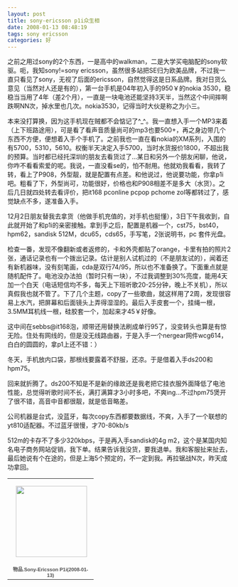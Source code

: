```yaml
---
layout: post
title: sony-ericsson p1i众生相
date: 2008-01-13 08:48:19
tags: sony ericsson
categories: 好
---
```

之前之用过sony的2个东西，一是高中的walkman，二是大学买电脑配的sony软驱。呃，我知sony!=sony ericsson，虽然很多站把SE归为欧美品牌，不过我一直只看见了sony，无视了后面的ericsson，自然觉得这是日系品牌。我对日货么意见（当然对人还是有的），第一台手机是04年初入手的950￥的nokia 3530，稳稳当当用了4年（差2个月），一直是一块电池还能坚持3天半，当然这个中间摔啊跌啊NN次，掉水里也几次。nokia3530，记得当时大伙是称之为小三。

本来没打算换，因为这手机现在贼都不会惦记了^_^。我一直想入手一个MP3来着（上下班路途用），可是看了看声音质量尚可的mp3也要500+，再之身边带几个东西不方便，便想着入手个手机了。之前我也一直在看nokia的XM系列，入围的有5700，5310，5610。权衡半天决定入手5700，当时水货报价1800，不超出我的预算。当时都已经托深圳的朋友去看货过了...某日和另外一个朋友闲聊，他说，你咋不看看索爱的呢。我说，一直没看se的，怕不耐用。他就劝我看看，我转了转，看上了P908，外型靓，就是配置有点差。和他说过，他说要功能，你拿p1i吧。粗看了下，外型尚可，功能很好，价格也和P908相差不是多大（水货）。之后几日就四处转去看评价，把it168 pconline pcpop pchome zol等都转过了，感觉缺点不多，遂准备入手。

12月2日朋友替我去拿货（他做手机充值的，对手机也挺懂），3日下午我收到，自此就开始了和p1i的亲密接触。拿到手之后，配置是机器一个，cst75，bst40，hpm62，sandisk 512M，dcu65，cds65，手写笔，2张说明书，pc 套件光盘。

检查一番，发现不像翻新或者返修的，卡和外壳都贴了orange，卡里有拍的照片2张，通话记录也有一个拨出记录。估计是别人试机过的（不是朋友试的），闻着还有新机器味，没有刻笔画，cda是双行74/95，所以也不准备换了。下面重点就是随机配件了。电池没办法拍（暂时只有一块），不过我调整到30%亮度，能用4天加一个白天（电话短信均不多，每天上下班听歌20-25分钟，晚上不关机），所以真假我也就不管了。下了几个主题，copy了一些歌曲，就这样用了2周，发现很容易上水汽，把屏幕和后面镜头上弄得湿湿的。最后入手皮套一个，挂绳一根，3.5MM耳机线一根，硅胶套一个，加起来才45￥好像。


这中间在sebbs@it168泡，顺带还用替换法刷成单行95了，没变转头也算是有惊无险。住处有网线的，但是没无线路由器，于是入手一个nergear网件wcg614，白白的圆圆的，拿p1上还不错：）

冬天，手机放内口袋，那根线要露着不舒服，还凉。于是借着入手ds200和hpm75。


回来就折腾了。ds200不知是不是新的缘故还是我老把它挂衣服外面降低了电池性能，总觉得听歌时间不长，满打满算才3小时多吧，不爽ing...不过hpm75煲开了很不错，高音中音都很靓，就是低音略差。

公司机器是台式，没蓝牙，每次copy东西都要数据线，不爽，入手了一个联想的yt810适配器。不过蓝牙很慢，才70-80kb/s

512m的卡存不了多少320kbps，于是再入手sandisk的4g m2，这个是某国内知名电子商务网站促销，我下单。结果告诉我没货，要我退单。我和客服扯来扯去，最后她说有个在途的，但是上海5个预定的，不一定到我。再拉锯战N次，昨天成功拿回。

<table style="width:194px;"><tr><td align="center" style="height:194px;background:url(https://picasaweb.google.com/s/c/transparent_album_background.gif) no-repeat left"><a href="https://picasaweb.google.com/100176428078475760122/SonyEricssonP1i20080113?authuser=0&feat=embedwebsite"><img src="https://lh3.googleusercontent.com/-0dC-TSy80es/TV_1wuPakqE/AAAAAAAAAm0/9HcpOsMR3X8/s160-c/SonyEricssonP1i20080113.jpg" width="160" height="160" style="margin:1px 0 0 4px;"></a></td></tr><tr><td style="text-align:center;font-family:arial,sans-serif;font-size:11px"><a href="https://picasaweb.google.com/100176428078475760122/SonyEricssonP1i20080113?authuser=0&feat=embedwebsite" style="color:#4D4D4D;font-weight:bold;text-decoration:none;">物品.Sony-Ericsson P1i(2008-01-13)</a></td></tr></table>